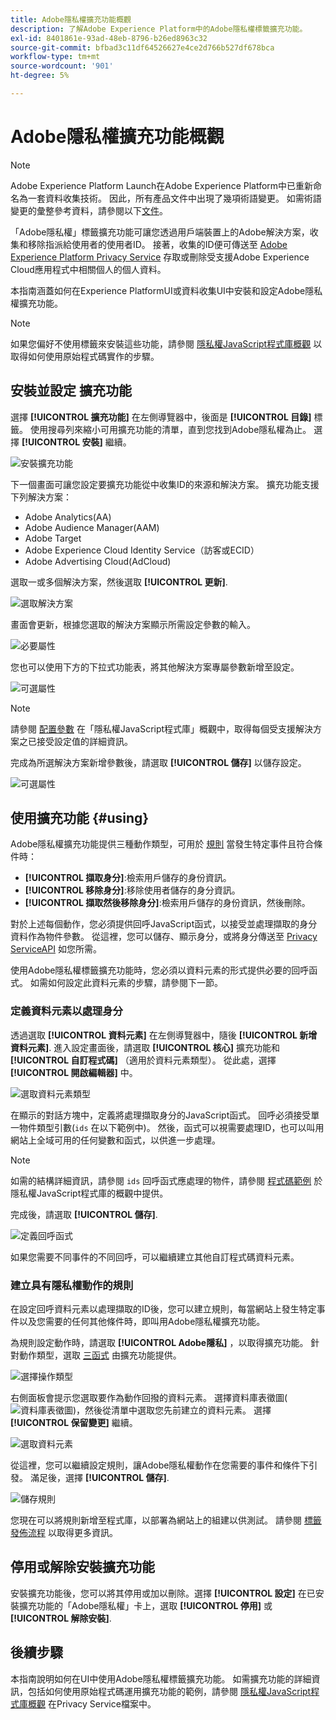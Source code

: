 ```yaml
---
title: Adobe隱私權擴充功能概觀
description: 了解Adobe Experience Platform中的Adobe隱私權標籤擴充功能。
exl-id: 8401861e-93ad-48eb-8796-b26ed8963c32
source-git-commit: bfbad3c11df64526627e4ce2d766b527df678bca
workflow-type: tm+mt
source-wordcount: '901'
ht-degree: 5%

---
```


# Adobe隱私權擴充功能概觀

>[!NOTE]
>
>Adobe Experience Platform Launch在Adobe Experience Platform中已重新命名為一套資料收集技術。 因此，所有產品文件中出現了幾項術語變更。 如需術語變更的彙整參考資料，請參閱以下[文件](../../../term-updates.md)。

「Adobe隱私權」標籤擴充功能可讓您透過用戶端裝置上的Adobe解決方案，收集和移除指派給使用者的使用者ID。 接著，收集的ID便可傳送至 [Adobe Experience Platform Privacy Service](../../../../privacy-service/home.md) 存取或刪除受支援Adobe Experience Cloud應用程式中相關個人的個人資料。

本指南涵蓋如何在Experience PlatformUI或資料收集UI中安裝和設定Adobe隱私權擴充功能。

>[!NOTE]
>
>如果您偏好不使用標籤來安裝這些功能，請參閱 [隱私權JavaScript程式庫概觀](../../../../privacy-service/js-library.md) 以取得如何使用原始程式碼實作的步驟。

## 安裝並設定 擴充功能

選擇 **[!UICONTROL 擴充功能]** 在左側導覽器中，後面是 **[!UICONTROL 目錄]** 標籤。 使用搜尋列來縮小可用擴充功能的清單，直到您找到Adobe隱私權為止。 選擇 **[!UICONTROL 安裝]** 繼續。

![安裝擴充功能](../../../images/extensions/client/privacy/install.png)

下一個畫面可讓您設定要擴充功能從中收集ID的來源和解決方案。 擴充功能支援下列解決方案：

* Adobe Analytics(AA)
* Adobe Audience Manager(AAM)
* Adobe Target
* Adobe Experience Cloud Identity Service（訪客或ECID）
* Adobe Advertising Cloud(AdCloud)

選取一或多個解決方案，然後選取 **[!UICONTROL 更新]**.

![選取解決方案](../../../images/extensions/client/privacy/select-solutions.png)

畫面會更新，根據您選取的解決方案顯示所需設定參數的輸入。

![必要屬性](../../../images/extensions/client/privacy/required-properties.png)

您也可以使用下方的下拉式功能表，將其他解決方案專屬參數新增至設定。

![可選屬性](../../../images/extensions/client/privacy/optional-properties.png)

>[!NOTE]
>
>請參閱 [配置參數](../../../../privacy-service/js-library.md#config-params) 在「隱私權JavaScript程式庫」概觀中，取得每個受支援解決方案之已接受設定值的詳細資訊。

完成為所選解決方案新增參數後，請選取 **[!UICONTROL 儲存]** 以儲存設定。

![可選屬性](../../../images/extensions/client/privacy/save-config.png)

## 使用擴充功能 {#using}

Adobe隱私權擴充功能提供三種動作類型，可用於 [規則](../../../ui/managing-resources/rules.md) 當發生特定事件且符合條件時：

* **[!UICONTROL 擷取身分]**:檢索用戶儲存的身份資訊。
* **[!UICONTROL 移除身分]**:移除使用者儲存的身分資訊。
* **[!UICONTROL 擷取然後移除身分]**:檢索用戶儲存的身份資訊，然後刪除。

對於上述每個動作，您必須提供回呼JavaScript函式，以接受並處理擷取的身分資料作為物件參數。 從這裡，您可以儲存、顯示身分，或將身分傳送至 [Privacy ServiceAPI](../../../../privacy-service/api/overview.md) 如您所需。

使用Adobe隱私權標籤擴充功能時，您必須以資料元素的形式提供必要的回呼函式。 如需如何設定此資料元素的步驟，請參閱下一節。

### 定義資料元素以處理身分

透過選取 **[!UICONTROL 資料元素]** 在左側導覽器中，隨後 **[!UICONTROL 新增資料元素]**. 進入設定畫面後，請選取 **[!UICONTROL 核心]** 擴充功能和 **[!UICONTROL 自訂程式碼]** （適用於資料元素類型）。 從此處，選擇 **[!UICONTROL 開啟編輯器]** 中。

![選取資料元素類型](../../../images/extensions/client/privacy/data-element-type.png)

在顯示的對話方塊中，定義將處理擷取身分的JavaScript函式。 回呼必須接受單一物件類型引數(`ids` 在以下範例中)。 然後，函式可以視需要處理ID，也可以叫用網站上全域可用的任何變數和函式，以供進一步處理。

>[!NOTE]
>
>如需的結構詳細資訊，請參閱 `ids` 回呼函式應處理的物件，請參閱 [程式碼範例](../../../../privacy-service/js-library.md#samples) 於隱私權JavaScript程式庫的概觀中提供。

完成後，請選取 **[!UICONTROL 儲存]**.

![定義回呼函式](../../../images/extensions/client/privacy/define-custom-code.png)

如果您需要不同事件的不同回呼，可以繼續建立其他自訂程式碼資料元素。

### 建立具有隱私權動作的規則

在設定回呼資料元素以處理擷取的ID後，您可以建立規則，每當網站上發生特定事件以及您需要的任何其他條件時，即叫用Adobe隱私權擴充功能。

為規則設定動作時，請選取 **[!UICONTROL Adobe隱私]** ，以取得擴充功能。 針對動作類型，選取 [三函式](#using) 由擴充功能提供。

![選擇操作類型](../../../images/extensions/client/privacy/action-type.png)

右側面板會提示您選取要作為動作回撥的資料元素。 選擇資料庫表徵圖(![資料庫表徵圖](../../../images/extensions/client/privacy/database.png))，然後從清單中選取您先前建立的資料元素。 選擇 **[!UICONTROL 保留變更]** 繼續。

![選取資料元素](../../../images/extensions/client/privacy/add-data-element.png)

從這裡，您可以繼續設定規則，讓Adobe隱私權動作在您需要的事件和條件下引發。 滿足後，選擇 **[!UICONTROL 儲存]**.

![儲存規則](../../../images/extensions/client/privacy/save-rule.png)

您現在可以將規則新增至程式庫，以部署為網站上的組建以供測試。 請參閱 [標籤發佈流程](../../../ui/publishing/overview.md) 以取得更多資訊。

## 停用或解除安裝擴充功能

安裝擴充功能後，您可以將其停用或加以刪除。選擇 **[!UICONTROL 設定]** 在已安裝擴充功能的「Adobe隱私權」卡上，選取 **[!UICONTROL 停用]** 或 **[!UICONTROL 解除安裝]**.

## 後續步驟

本指南說明如何在UI中使用Adobe隱私權標籤擴充功能。 如需擴充功能的詳細資訊，包括如何使用原始程式碼運用擴充功能的範例，請參閱 [隱私權JavaScript程式庫概觀](../../../../privacy-service/js-library.md) 在Privacy Service檔案中。
